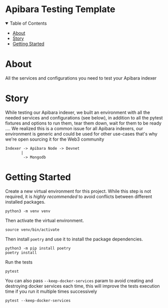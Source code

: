 # Apibara Testing Template

<details open ="open">
<summary>Table of Contents</summary>

- [About](#about)
- [Story](#story)
- [Getting Started](#getting-started)

</details>

# About
All the services and configurations you need to test your Apibara indexer

# Story
While testing our Apibara indexer, we built an environment with all the needed services and configurations (see below), in addition to all the pytest fixtures and options to run them, tear them down, wait for them to be ready .... We realized this is a common issue for all Apibara indexers, our environment is generic and could be used for other use-cases that's why we're open sourcing it for the Web3 community


```
Indexer -> Apibara Node -> Devnet
       |
        -> Mongodb
```

# Getting Started

Create a new virtual environment for this project. While this step is not required, it is _highly recommended_ to avoid conflicts between different installed packages.

    python3 -m venv venv

Then activate the virtual environment.

    source venv/bin/activate

Then install `poetry` and use it to install the package dependencies.

    python3 -m pip install poetry
    poetry install

Run the tests

    pytest

You can also pass `--keep-docker-services` param to avoid creating and destroying docker services each time, this will improve the tests execution time if you run it multiple times successively

    pytest --keep-docker-services
